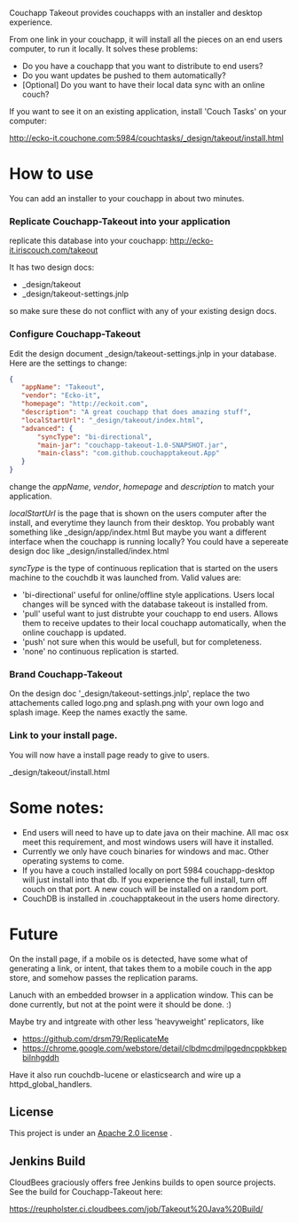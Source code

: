 Couchapp Takeout provides couchapps with an installer and desktop experience. 

From one link in your couchapp, it will install all the pieces on an end users computer, to run it locally. It solves these problems:

* Do you have a couchapp that you want to distribute to end users?
* Do you want updates be pushed to them automatically?
* [Optional] Do you want to have their local data sync with an online couch?

If you want to see it on an existing application, install 'Couch Tasks' on your computer:

http://ecko-it.couchone.com:5984/couchtasks/_design/takeout/install.html


# How to use

You can add an installer to your couchapp in about two minutes.

### Replicate Couchapp-Takeout into your application

replicate this database into your couchapp:
http://ecko-it.iriscouch.com/takeout

It has two design docs: 

* _design/takeout
* _design/takeout-settings.jnlp

so make sure these do not conflict with any of your existing design docs.

### Configure Couchapp-Takeout 

Edit the design document _design/takeout-settings.jnlp in your database. Here are the settings to change:

```json
{
   "appName": "Takeout",
   "vendor": "Ecko-it",
   "homepage": "http://eckoit.com",
   "description": "A great couchapp that does amazing stuff",
   "localStartUrl": "_design/takeout/index.html",
   "advanced": {
       "syncType": "bi-directional",
       "main-jar": "couchapp-takeout-1.0-SNAPSHOT.jar",
       "main-class": "com.github.couchapptakeout.App"
   }
}
```

change the *appName*, *vendor*, *homepage* and *description* to match your application.

*localStartUrl* is the page that is shown on the users computer after the install, and everytime they launch from their desktop.
You probably want something like _design/app/index.html   But maybe you want a different interface when the couchapp is running locally? 
You could have a sepereate design doc like _design/installed/index.html

*syncType* is the type of continuous replication that is started on the users machine to the couchdb it was launched from. Valid values are:

* 'bi-directional' useful for online/offline style applications. Users local changes will be synced with the database takeout is installed from.
* 'pull' useful want to just distrubte your couchapp to end users. Allows them to receive updates to their local couchapp automatically, when the online couchapp is updated.
* 'push' not sure when this would be usefull, but for completeness.
* 'none' no continuous replication is started.

### Brand Couchapp-Takeout 

On the design doc '_design/takeout-settings.jnlp', replace the two attachements called logo.png and splash.png with your own logo and splash image. 
Keep the names exactly the same.


### Link to your install page. 

You will now have a install page ready to give to users. 

_design/takeout/install.html





# Some notes:

* End users will need to have up to date java on their machine. All mac osx meet this requirement, and most windows users will have it installed.
* Currently we only have couch binaries for windows and mac. Other operating systems to come.
* If you have a couch installed locally on port 5984 couchapp-desktop will just install into that db. If you experience the full install, turn off couch on that port. A new couch will be installed on a random port.
* CouchDB is installed in .couchapptakeout in the users home directory.


# Future

On the install page, if a mobile os is detected, have some what of generating a link, or intent, that takes them to a mobile couch in the app store, and somehow passes the replication params.

Lanuch with an embedded browser in a application window. This can be done currently, but not at the point were it should be done. :)

Maybe try and intgreate with other less 'heavyweight' replicators, like

* https://github.com/drsm79/ReplicateMe
* https://chrome.google.com/webstore/detail/clbdmcdmjlpgedncppkbkepbilnhgddh


Have it also run couchdb-lucene or elasticsearch and wire up a httpd_global_handlers. 


## License

This project is under an [Apache 2.0 license](https://github.com/ryanramage/couchapp-takeout/blob/master/LICENSE.txt) .


## Jenkins Build
CloudBees graciously offers free Jenkins builds to open source projects. See the build for Couchapp-Takeout here:

https://reupholster.ci.cloudbees.com/job/Takeout%20Java%20Build/




